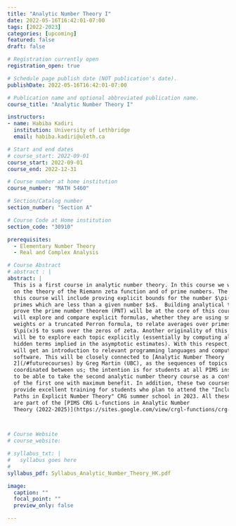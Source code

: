 ```yaml
---
title: "Analytic Number Theory I"
date: 2022-05-16T16:42:01-07:00
tags: [2022-2023]
categories: [upcoming]
featured: false
draft: false

# Registration currently open
registration_open: true

# Schedule page publish date (NOT publication's date).
publishDate: 2022-05-16T16:42:01-07:00

# Publication name and optional abbreviated publication name.
course_title: "Analytic Number Theory I"

instructors:
- name: Habiba Kadiri
  institution: University of Lethbridge
  email: habiba.kadiri@uleth.ca

# Start and end dates
# course_start: 2022-09-01
course_start: 2022-09-01
course_end: 2022-12-31

# Course number at home institution
course_number: "MATH 5460"

# Section/Catalog number
section_number: "Section A"

# Course Code at Home institution
section_code: "30910"

prerequisites:
  - Elementary Number Theory
  - Real and Complex Analysis

# Course Abstract
# abstract : |
abstract: |
  This is a first course in analytic number theory. In this course we will focus
  on the theory of the Riemann zeta function and of prime numbers. The goal of
  this course will include proving explicit bounds for the number $\pi(x)$ of
  primes which are less than a given number $x$.  Building analytical tools to
  prove the prime number theorem (PNT) will be at the core of this course. We
  will explore and compare explicit formulas, whether they are using smooth
  weights or a truncated Perron formula, to relate averages over primes and
  $\pi(x)$ to sums over the zeros of zeta. Another originality of this course
  will be to explore each topic explicitly (essentially by computing all the
  hidden terms implied in the asymptotic estimates). With this respect, students
  will get an introduction to relevant programming languages and computational
  software. This will be closely connected to [Analytic Number Theory
  2](/#futurecourses) by Greg Martin (UBC), as the sequences of topics are
  coordinated between us; the intention is for students at all PIMS institutions
  to be able to take the second analytic number theory course as a continuation
  of the first one with maximum benefit. In addition, these two courses will
  provide excellent training for students who plan to attend the "Inclusive
  Paths in Explicit Number Theory" CRG summer school in 2023. All these events
  are part of the [PIMS CRG L-functions in Analytic Number
  Theory (2022-2025)](https://sites.google.com/view/crgl-functions/crg-news).



# Course Website
# course_website: 

# syllabus_txt: |
#   syllabus goes here
#
syllabus_pdf: Syllabus_Analytic_Number_Theory_HK.pdf

image:
  caption: ""
  focal_point: ""
  preview_only: false

---
```

